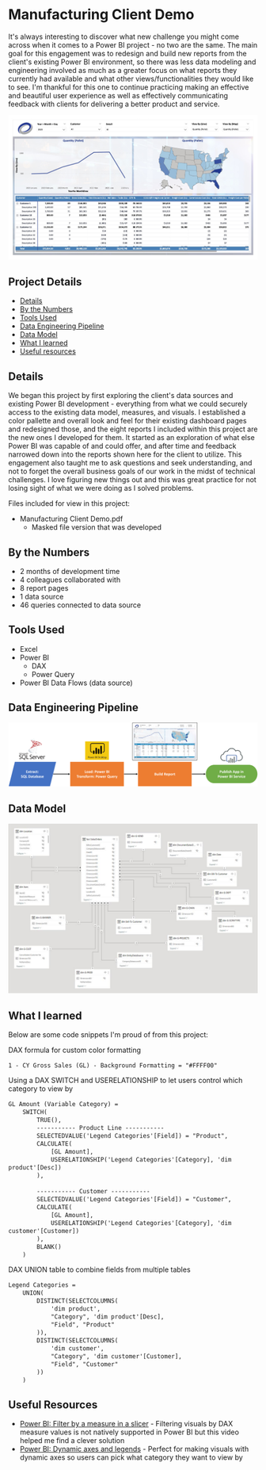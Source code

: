 # Manufacturing Client Demo

It's always interesting to discover what new challenge you might come across when it comes to a Power BI project - no two are the same. The main goal for this engagement was to redesign and build new reports from the client's existing Power BI environment, so there was less data modeling and engineering involved as much as a greater focus on what reports they currently had available and what other views/functionalities they would like to see. I'm thankful for this one to continue practicing making an effective and beautiful user experience as well as effectively communicating feedback with clients for delivering a better product and service.

!["Manufacturing Client Demo.jpg"](./Manufacturing%20Client%20Demo.jpg)

## Project Details
- [Details](#details)
- [By the Numbers](#by-the-numbers)
- [Tools Used](#tools-used)
- [Data Engineering Pipeline](#data-engineering-pipeline)
- [Data Model](#data-model)
- [What I learned](#what-i-learned)
- [Useful resources](#useful-resources)

## Details

We began this project by first exploring the client's data sources and existing Power BI development - everything from what we could securely access to the existing data model, measures, and visuals. I established a color pallette and overall look and feel for their existing dashboard pages and redesigned those, and the eight reports I included within this project are the new ones I developed for them. It started as an exploration of what else Power BI was capable of and could offer, and after time and feedback narrowed down into the reports shown here for the client to utilize. This engagement also taught me to ask questions and seek understanding, and not to forget the overall business goals of our work in the midst of technical challenges. I love figuring new things out and this was great practice for not losing sight of what we were doing as I solved problems.

Files included for view in this project:
- Manufacturing Client Demo.pdf
  - Masked file version that was developed

## By the Numbers

- 2 months of development time
- 4 colleagues collaborated with
- 8 report pages
- 1 data source
- 46 queries connected to data source

## Tools Used

- Excel
- Power BI
  - DAX
  - Power Query
- Power BI Data Flows (data source)

## Data Engineering Pipeline

!["Pipeline"](./Manufacturing%20Client%20Demo%20Pipeline.png)

## Data Model

!["Data Model"](./Manufacturing%20Client%20Demo%20Data%20Model.JPG)

## What I learned

Below are some code snippets I'm proud of from this project:

DAX formula for custom color formatting
```DAX
1 - CY Gross Sales (GL) - Background Formatting = "#FFFF00"
```

Using a DAX SWITCH and USERELATIONSHIP to let users control which category to view by
```DAX
GL Amount (Variable Category) = 
    SWITCH(
        TRUE(),
        ----------- Product Line -----------
        SELECTEDVALUE('Legend Categories'[Field]) = "Product",
        CALCULATE(
            [GL Amount],
            USERELATIONSHIP('Legend Categories'[Category], 'dim product'[Desc])
        ),

        ----------- Customer -----------
        SELECTEDVALUE('Legend Categories'[Field]) = "Customer",
        CALCULATE(
            [GL Amount],
            USERELATIONSHIP('Legend Categories'[Category], 'dim customer'[Customer])
        ),
        BLANK()
    )
```

DAX UNION table to combine fields from multiple tables
```DAX
Legend Categories = 
    UNION(
        DISTINCT(SELECTCOLUMNS(
            'dim product',
            "Category", 'dim product'[Desc],
            "Field", "Product"
        )),
        DISTINCT(SELECTCOLUMNS(
            'dim customer',
            "Category", 'dim customer'[Customer],
            "Field", "Customer"
        ))
    )
```

## Useful Resources

- [Power BI: Filter by a measure in a slicer](https://www.youtube.com/watch?v=AZAL-QPn5Zc) - Filtering visuals by DAX measure values is not natively supported in Power BI but this video helped me find a clever solution
- [Power BI: Dynamic axes and legends](https://www.youtube.com/watch?v=8e8a3o1w51M) - Perfect for making visuals with dynamic axes so users can pick what category they want to view by